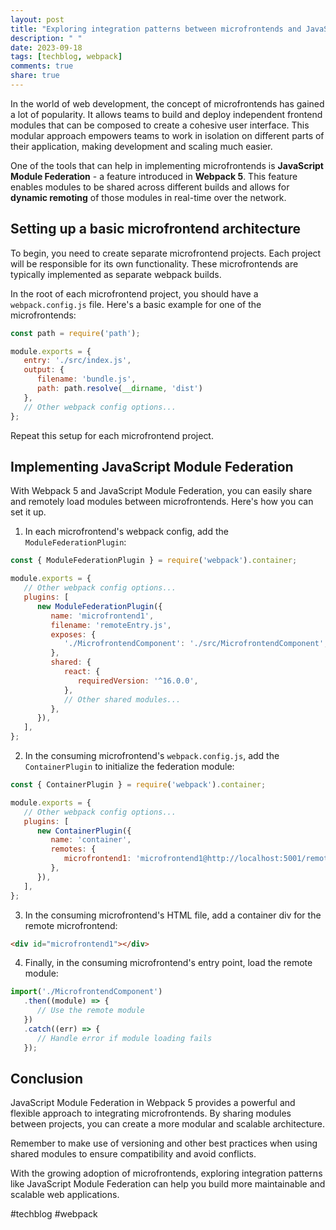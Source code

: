 ```yaml
---
layout: post
title: "Exploring integration patterns between microfrontends and JavaScript Module Federation in Webpack 5"
description: " "
date: 2023-09-18
tags: [techblog, webpack]
comments: true
share: true
---
```


In the world of web development, the concept of microfrontends has gained a lot of popularity. It allows teams to build and deploy independent frontend modules that can be composed to create a cohesive user interface. This modular approach empowers teams to work in isolation on different parts of their application, making development and scaling much easier.

One of the tools that can help in implementing microfrontends is **JavaScript Module Federation** - a feature introduced in **Webpack 5**. This feature enables modules to be shared across different builds and allows for **dynamic remoting** of those modules in real-time over the network.

## Setting up a basic microfrontend architecture

To begin, you need to create separate microfrontend projects. Each project will be responsible for its own functionality. These microfrontends are typically implemented as separate webpack builds.

In the root of each microfrontend project, you should have a `webpack.config.js` file. Here's a basic example for one of the microfrontends:

```javascript
const path = require('path');

module.exports = {
   entry: './src/index.js',
   output: {
      filename: 'bundle.js',
      path: path.resolve(__dirname, 'dist')
   },
   // Other webpack config options...
};
```

Repeat this setup for each microfrontend project.

## Implementing JavaScript Module Federation

With Webpack 5 and JavaScript Module Federation, you can easily share and remotely load modules between microfrontends. Here's how you can set it up.

1. In each microfrontend's webpack config, add the `ModuleFederationPlugin`:

```javascript
const { ModuleFederationPlugin } = require('webpack').container;

module.exports = {
   // Other webpack config options...
   plugins: [
      new ModuleFederationPlugin({
         name: 'microfrontend1',
         filename: 'remoteEntry.js',
         exposes: {
            './MicrofrontendComponent': './src/MicrofrontendComponent',
         },
         shared: {
            react: {
               requiredVersion: '^16.0.0',
            },
            // Other shared modules...
         },
      }),
   ],
};
```

2. In the consuming microfrontend's `webpack.config.js`, add the `ContainerPlugin` to initialize the federation module:

```javascript
const { ContainerPlugin } = require('webpack').container;

module.exports = {
   // Other webpack config options...
   plugins: [
      new ContainerPlugin({
         name: 'container',
         remotes: {
            microfrontend1: 'microfrontend1@http://localhost:5001/remoteEntry.js',
         },
      }),
   ],
};
```

3. In the consuming microfrontend's HTML file, add a container div for the remote microfrontend:

```html
<div id="microfrontend1"></div>
```

4. Finally, in the consuming microfrontend's entry point, load the remote module:

```javascript
import('./MicrofrontendComponent')
   .then((module) => {
      // Use the remote module
   })
   .catch((err) => {
      // Handle error if module loading fails
   });
```

## Conclusion

JavaScript Module Federation in Webpack 5 provides a powerful and flexible approach to integrating microfrontends. By sharing modules between projects, you can create a more modular and scalable architecture.

Remember to make use of versioning and other best practices when using shared modules to ensure compatibility and avoid conflicts.

With the growing adoption of microfrontends, exploring integration patterns like JavaScript Module Federation can help you build more maintainable and scalable web applications.

#techblog #webpack